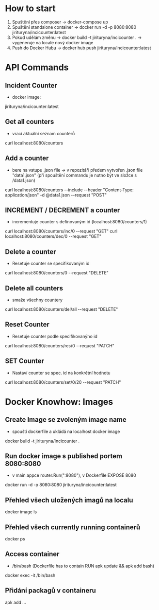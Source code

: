 # How to start
1. Spuštění přes composer -> docker-compose up 
2. Spuštění standalone container -> docker run -d -p 8080:8080 jirituryna/incicounter:latest
3. Pokud udělám změnu -> docker build -t jirituryna/incicounter .
-> vygeneruje na locale nový docker image
4. Push do Docker Hubu -> docker hub push jirituryna/incicounter:latest

# API Commands
## Incident Counter
- docker image:
 
jirituryna/incicounter:latest


## Get all counters
- vrací aktuální seznam counterů

curl localhost:8080/counters

## Add a counter
- bere na vstupu .json file -> v repozitáři předem vytvořen .json file "data1.json" (při spouštění commandu je nutno být ve složce s /data1.json)

curl localhost:8080/counters --include --header "Content-Type: application/json" -d @data1.json --request "POST"

## INCREMENT / DECREMENT a counter
- incrementuje counter s definovaným id (localhost:8080/counters/1)

curl localhost:8080/counters/inc/0 --request "GET"
curl localhost:8080/counters/dec/0 --request "GET"


## Delete a counter
- Resetuje counter se specifikovaným id

curl localhost:8080/counters/0 --request "DELETE"

## Delete all counters
- smaže všechny countery

curl localhost:8080/counters/del/all --request "DELETE"

## Reset Counter
- Resetuje counter podle specifikovanýho id

curl localhost:8080/counters/res/0 --request "PATCH"

## SET Counter
- Nastaví counter se spec. id na konkrétní hodnotu

curl localhost:8080/counters/set/0/20 --request "PATCH"

# Docker Knowhow: Images
## Create Image se zvoleným image name
- spouští dockerfile a ukládá na localhost docker image

docker build -t jirituryna/incicounter .

## Run docker image s published portem 8080:8080 
- v main appce router.Run(":8080"), v Dockerfile EXPOSE 8080

docker run -d -p 8080:8080 jirituryna/incicounter:latest

## Přehled všech uložených imagů na localu
docker image ls

## Přehled všech currently running containerů
docker ps

## Access container 
- /bin/bash (Dockerfile has to contain RUN apk update && apk add bash)

docker exec -it <containerid> /bin/bash

## Přidání packagů v containeru
apk add ...
